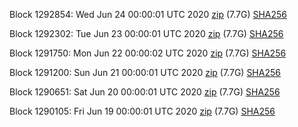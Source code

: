 Block 1292854: Wed Jun 24 00:00:01 UTC 2020 [zip](https://dash-bootstrap.ams3.digitaloceanspaces.com/mainnet/2020-06-24/bootstrap.dat.zip) (7.7G) [SHA256](https://dash-bootstrap.ams3.digitaloceanspaces.com/mainnet/2020-06-24/sha256.txt)

Block 1292302: Tue Jun 23 00:00:01 UTC 2020 [zip](https://dash-bootstrap.ams3.digitaloceanspaces.com/mainnet/2020-06-23/bootstrap.dat.zip) (7.7G) [SHA256](https://dash-bootstrap.ams3.digitaloceanspaces.com/mainnet/2020-06-23/sha256.txt)

Block 1291750: Mon Jun 22 00:00:02 UTC 2020 [zip](https://dash-bootstrap.ams3.digitaloceanspaces.com/mainnet/2020-06-22/bootstrap.dat.zip) (7.7G) [SHA256](https://dash-bootstrap.ams3.digitaloceanspaces.com/mainnet/2020-06-22/sha256.txt)

Block 1291200: Sun Jun 21 00:00:01 UTC 2020 [zip](https://dash-bootstrap.ams3.digitaloceanspaces.com/mainnet/2020-06-21/bootstrap.dat.zip) (7.7G) [SHA256](https://dash-bootstrap.ams3.digitaloceanspaces.com/mainnet/2020-06-21/sha256.txt)

Block 1290651: Sat Jun 20 00:00:01 UTC 2020 [zip](https://dash-bootstrap.ams3.digitaloceanspaces.com/mainnet/2020-06-20/bootstrap.dat.zip) (7.7G) [SHA256](https://dash-bootstrap.ams3.digitaloceanspaces.com/mainnet/2020-06-20/sha256.txt)

Block 1290105: Fri Jun 19 00:00:01 UTC 2020 [zip](https://dash-bootstrap.ams3.digitaloceanspaces.com/mainnet/2020-06-19/bootstrap.dat.zip) (7.7G) [SHA256](https://dash-bootstrap.ams3.digitaloceanspaces.com/mainnet/2020-06-19/sha256.txt)
